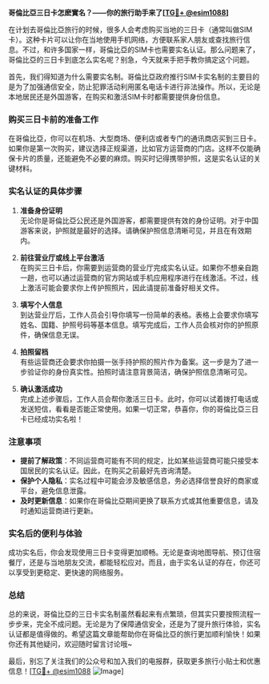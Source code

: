 **哥倫比亞三日卡怎麽實名？——你的旅行助手来了[[TG💪+ @esim1088](https://t.me/s/esim1088)]**

在计划去哥倫比亞旅行的时候，很多人会考虑购买当地的三日卡（通常叫做SIM卡）。这种卡片可以让你在当地使用手机网络，方便联系家人朋友或查找旅行信息。不过，和许多国家一样，哥倫比亞的SIM卡也需要实名认证。那么问题来了，哥倫比亞的三日卡到底怎么实名呢？别急，今天就来手把手教你搞定这个问题。

首先，我们得知道为什么需要实名制。哥倫比亞政府推行SIM卡实名制的主要目的是为了加强通信安全，防止犯罪活动利用匿名电话卡进行非法操作。所以，无论是本地居民还是外国游客，在购买和激活SIM卡时都需要提供身份信息。

### 购买三日卡前的准备工作

在哥倫比亞，你可以在机场、大型商场、便利店或者专门的通讯商店买到三日卡。如果你是第一次购买，建议选择正规渠道，比如官方运营商的门店。这样不仅能确保卡片的质量，还能避免不必要的麻烦。购买时记得携带护照，这是实名认证的关键材料。

### 实名认证的具体步骤

1. **准备身份证明**  
   无论你是哥倫比亞公民还是外国游客，都需要提供有效的身份证明。对于中国游客来说，护照就是最好的选择。请确保护照信息清晰可见，并且在有效期内。

2. **前往营业厅或线上平台激活**  
   在购买三日卡后，你需要到运营商的营业厅完成实名认证。如果你不想亲自跑一趟，也可以通过运营商的官方网站或手机应用程序进行在线激活。不过，线上激活可能会要求你上传护照照片，因此请提前准备好相关文件。

3. **填写个人信息**  
   到达营业厅后，工作人员会引导你填写一份简单的表格。表格上会要求你填写姓名、国籍、护照号码等基本信息。填写完成后，工作人员会核对你的护照原件，确保信息无误。

4. **拍照留档**  
   有些运营商还会要求你拍摄一张手持护照的照片作为备案。这一步是为了进一步验证你的身份真实性。拍照时请注意背景简洁，确保护照信息清晰可见。

5. **确认激活成功**  
   完成上述步骤后，工作人员会帮你激活三日卡。此时，你可以试着拨打电话或发送短信，看看是否能正常使用。如果一切正常，恭喜你，你的哥倫比亞三日卡已经成功实名啦！

### 注意事项

- **提前了解政策**：不同运营商可能有不同的规定，比如某些运营商可能只接受本国居民的实名认证。因此，在购买之前最好先咨询清楚。
- **保护个人隐私**：实名过程中可能会涉及敏感信息，务必选择信誉良好的商家或平台，避免信息泄露。
- **及时更新信息**：如果你在哥倫比亞期间更换了联系方式或其他重要信息，请及时通知运营商进行更新。

### 实名后的便利与体验

成功实名后，你会发现使用三日卡变得更加顺畅。无论是查询地图导航、预订住宿餐厅，还是与当地朋友交流，都能轻松应对。而且，由于实名认证的存在，你还可以享受到更稳定、更快速的网络服务。

### 总结

总的来说，哥倫比亞的三日卡实名制虽然看起来有点繁琐，但其实只要按照流程一步步来，完全不成问题。无论是为了保障通信安全，还是为了提升旅行体验，实名认证都是值得做的。希望这篇文章能帮助你在哥倫比亞的旅行更加顺利愉快！如果你还有其他疑问，欢迎随时留言讨论哦~

最后，别忘了关注我们的公众号和加入我们的电报群，获取更多旅行小贴士和优惠信息！[[TG💪+ @esim1088](https://t.me/s/esim1088) ![Image](https://i.postimg.cc/4NQfJmqS/Snipaste-2025-05-13-00-14-12.png)]